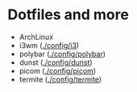 # Dotfiles and more

- ArchLinux
- i3wm ([./config/i3](./i3))
- polybar ([./config/polybar](./polybar))
- dunst ([./config/dunst](./config/dunst))
- picom ([./config/picom](./config/picom))
- termite ([./config/termite](./config/termite))
